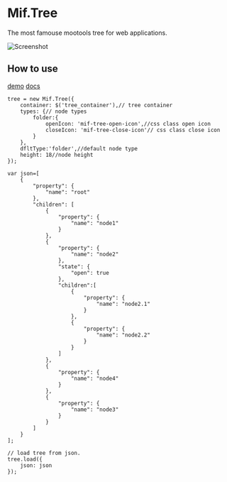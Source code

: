 Mif.Tree
========
The most famouse mootools tree for web applications.

![Screenshot](http://mifjs.net/assets/images/tree_checkbox_demo.jpg)

How to use
----------

[demo](http://mifjs.net/tree/Demos/index.html)
[docs](http://mifjs.net/tree/Docs/index.html)

	tree = new Mif.Tree({
		container: $('tree_container'),// tree container
		types: {// node types
			folder:{
				openIcon: 'mif-tree-open-icon',//css class open icon
				closeIcon: 'mif-tree-close-icon'// css class close icon
			}
		},
		dfltType:'folder',//default node type
		height: 18//node height
	});

	var json=[
		{
			"property": {
				"name": "root"
			},
			"children": [
				{
					"property": {
						"name": "node1"
					}
				},
				{
					"property": {
						"name": "node2"
					},
					"state": {
						"open": true
					},
					"children":[
						{
							"property": {
								"name": "node2.1"
							}
						},
						{
							"property": {
								"name": "node2.2"
							}
						}
					]
				},
				{
					"property": {
						"name": "node4"
					}
				},
				{
					"property": {
						"name": "node3"
					}
				}
			]
		}
	];

	// load tree from json.
	tree.load({
		json: json
	});
